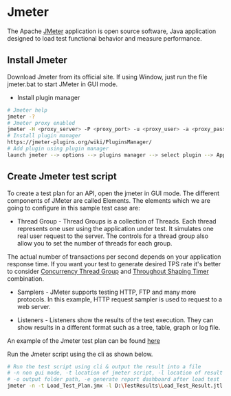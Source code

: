 # Jmeter
The Apache [JMeter](https://jmeter.apache.org/) application is open source software, Java application designed to load test functional behavior and measure performance.

## Install Jmeter
Download Jmeter from its official site. If using Window, just run the file jmeter.bat to start JMeter in GUI mode.
* Install plugin manager
```bash
# Jmeter help
jmeter -?
# Jmeter proxy enabled
jmeter -H <proxy_server> -P <proxy_port> -u <proxy_user> -a <proxy_password>
# Install plugin manager
https://jmeter-plugins.org/wiki/PluginsManager/
# Add plugin using plugin manager
launch jmeter --> options --> plugins manager --> select plugin --> Apply & Restart jmeter
```

## Create Jmeter test script
To create a test plan for an API, open the jmeter in GUI mode. The different components of JMeter are called Elements. The elements which we are going to configure in this sample test case are:
* Thread Group - Thread Groups is a collection of Threads. Each thread represents one user using the application under test. It simulates one real user request to the server. The controls for a thread group also allow you to set the number of threads for each group.

The actual number of transactions per second depends on your application response time. If you want your test to generate desired TPS rate it's better to consider [Concurrency Thread Group](https://jmeter-plugins.org/wiki/ConcurrencyThreadGroup/) and [Throughout Shaping Timer](https://jmeter-plugins.org/wiki/ThroughputShapingTimer/) combination.

* Samplers - JMeter supports testing HTTP, FTP and many more protocols. In this example, HTTP request sampler is used to request to a web server.

* Listeners - Listeners show the results of the test execution. They can show results in a different format such as a tree, table, graph or log file.

An example of the Jmeter test plan can be found [here](\src)

Run the Jmeter script using the cli as shown below.

```bash
# Run the test script using cli & output the result into a file
# -n non gui mode, -t location of jmeter script, -l location of result file
# -o output folder path, -e generate report dashboard after load test
jmeter -n -t Load_Test_Plan.jmx -l D:\TestResults\Load_Test_Result.jtl -e -o D:\TestResults\Dashboard
```
